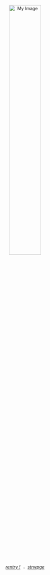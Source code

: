 <p align="center"

<img
        src="https://files.catbox.moe/87rrsx.gif" 
        width=45%
        title="My Image"
        alt="My Image" >

<p align="center"

[*rentry !*](https://rentry.co/odysseyduo) <img
        src="https://files.catbox.moe/7xun58.gif" 
        width=3%
        title="My Image"
        alt="My Image"
    /> [*strwpge*](https://loserduo.straw.page/)
